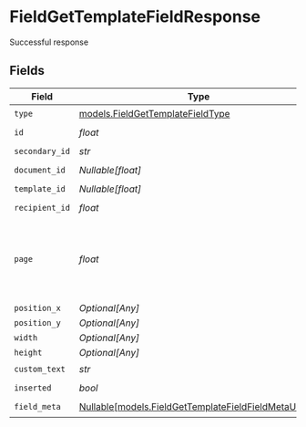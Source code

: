 # FieldGetTemplateFieldResponse

Successful response


## Fields

| Field                                                                                                    | Type                                                                                                     | Required                                                                                                 | Description                                                                                              |
| -------------------------------------------------------------------------------------------------------- | -------------------------------------------------------------------------------------------------------- | -------------------------------------------------------------------------------------------------------- | -------------------------------------------------------------------------------------------------------- |
| `type`                                                                                                   | [models.FieldGetTemplateFieldType](../models/fieldgettemplatefieldtype.md)                               | :heavy_check_mark:                                                                                       | N/A                                                                                                      |
| `id`                                                                                                     | *float*                                                                                                  | :heavy_check_mark:                                                                                       | N/A                                                                                                      |
| `secondary_id`                                                                                           | *str*                                                                                                    | :heavy_check_mark:                                                                                       | N/A                                                                                                      |
| `document_id`                                                                                            | *Nullable[float]*                                                                                        | :heavy_check_mark:                                                                                       | N/A                                                                                                      |
| `template_id`                                                                                            | *Nullable[float]*                                                                                        | :heavy_check_mark:                                                                                       | N/A                                                                                                      |
| `recipient_id`                                                                                           | *float*                                                                                                  | :heavy_check_mark:                                                                                       | N/A                                                                                                      |
| `page`                                                                                                   | *float*                                                                                                  | :heavy_check_mark:                                                                                       | The page number of the field on the document. Starts from 1.                                             |
| `position_x`                                                                                             | *Optional[Any]*                                                                                          | :heavy_minus_sign:                                                                                       | N/A                                                                                                      |
| `position_y`                                                                                             | *Optional[Any]*                                                                                          | :heavy_minus_sign:                                                                                       | N/A                                                                                                      |
| `width`                                                                                                  | *Optional[Any]*                                                                                          | :heavy_minus_sign:                                                                                       | N/A                                                                                                      |
| `height`                                                                                                 | *Optional[Any]*                                                                                          | :heavy_minus_sign:                                                                                       | N/A                                                                                                      |
| `custom_text`                                                                                            | *str*                                                                                                    | :heavy_check_mark:                                                                                       | N/A                                                                                                      |
| `inserted`                                                                                               | *bool*                                                                                                   | :heavy_check_mark:                                                                                       | N/A                                                                                                      |
| `field_meta`                                                                                             | [Nullable[models.FieldGetTemplateFieldFieldMetaUnion]](../models/fieldgettemplatefieldfieldmetaunion.md) | :heavy_check_mark:                                                                                       | N/A                                                                                                      |